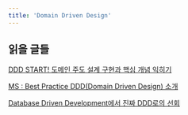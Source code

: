 ```yaml
---
title: 'Domain Driven Design'
---
```


## 읽을 글들

[DDD START! 도메인 주도 설계 구현과 핵심 개념 익히기](https://leejaedoo.github.io/domain_start/)

[MS : Best Practice DDD(Domain Driven Design) 소개](https://docs.microsoft.com/ko-kr/archive/msdn-magazine/2009/february/best-practice-an-introduction-to-domain-driven-design)

[Database Driven Development에서 진짜 DDD로의 선회](https://helloworld.kurly.com/blog/road-to-ddd/)
